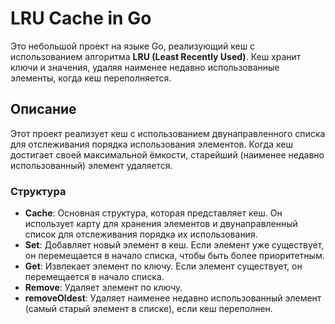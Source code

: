 # LRU Cache in Go

Это небольшой проект на языке Go, реализующий кеш с использованием алгоритма **LRU (Least Recently Used)**. Кеш хранит ключи и значения, удаляя наименее недавно использованные элементы, когда кеш переполняется.

## Описание

Этот проект реализует кеш с использованием двунаправленного списка для отслеживания порядка использования элементов. Когда кеш достигает своей максимальной ёмкости, старейший (наименее недавно использованный) элемент удаляется.

### Структура

- **Cache**: Основная структура, которая представляет кеш. Он использует карту для хранения элементов и двунаправленный список для отслеживания порядка их использования.
- **Set**: Добавляет новый элемент в кеш. Если элемент уже существует, он перемещается в начало списка, чтобы быть более приоритетным.
- **Get**: Извлекает элемент по ключу. Если элемент существует, он перемещается в начало списка.
- **Remove**: Удаляет элемент по ключу.
- **removeOldest**: Удаляет наименее недавно использованный элемент (самый старый элемент в списке), если кеш переполнен.
